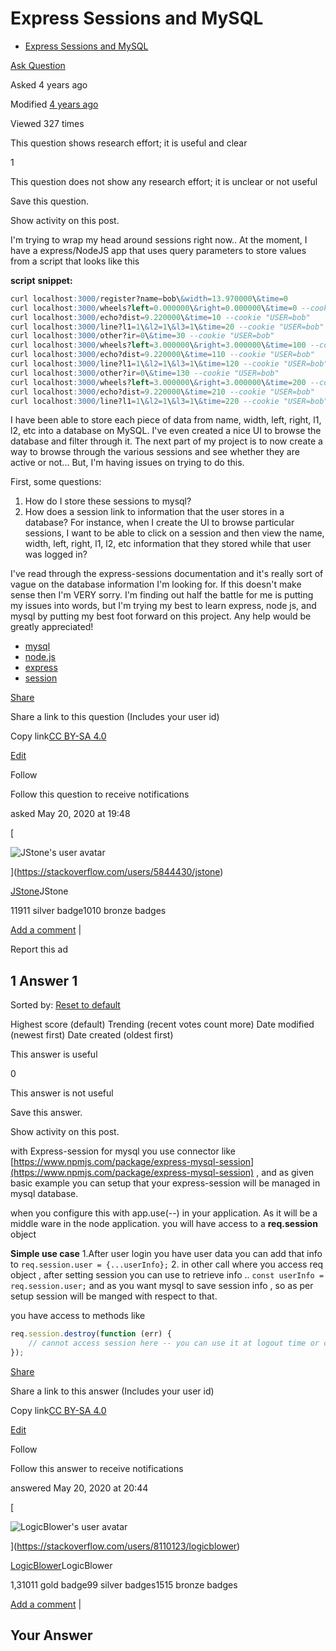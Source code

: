 <!-- NPM MySQL2 with Sessions -->

# **Express Sessions and MySQL**

-   [Express Sessions and MySQL](https://stackoverflow.com/questions/61921655/express-sessions-and-mysql)

[Ask Question](https://stackoverflow.com/questions/ask)

Asked 4 years ago

Modified [4 years ago](https://stackoverflow.com/questions/61921655/express-sessions-and-mysql?lastactivity '2020-05-20 20:44:24Z')

Viewed 327 times

This question shows research effort; it is useful and clear

1

This question does not show any research effort; it is unclear or not useful

Save this question.

[](https://stackoverflow.com/posts/61921655/timeline)

Show activity on this post.

I'm trying to wrap my head around sessions right now.. At the moment, I have a express/NodeJS app that uses query parameters to store values from a script that looks like this

**script** **snippet:**

```sql
curl localhost:3000/register?name=bob\&width=13.970000\&time=0
curl localhost:3000/wheels?left=0.000000\&right=0.000000\&time=0 --cookie "USER=bob"
curl localhost:3000/echo?dist=9.220000\&time=10 --cookie "USER=bob"
curl localhost:3000/line?l1=1\&l2=1\&l3=1\&time=20 --cookie "USER=bob"
curl localhost:3000/other?ir=0\&time=30 --cookie "USER=bob"
curl localhost:3000/wheels?left=3.000000\&right=3.000000\&time=100 --cookie "USER=bob"
curl localhost:3000/echo?dist=9.220000\&time=110 --cookie "USER=bob"
curl localhost:3000/line?l1=1\&l2=1\&l3=1\&time=120 --cookie "USER=bob"
curl localhost:3000/other?ir=0\&time=130 --cookie "USER=bob"
curl localhost:3000/wheels?left=3.000000\&right=3.000000\&time=200 --cookie "USER=bob"
curl localhost:3000/echo?dist=9.220000\&time=210 --cookie "USER=bob"
curl localhost:3000/line?l1=1\&l2=1\&l3=1\&time=220 --cookie "USER=bob"
```

I have been able to store each piece of data from name, width, left, right, l1, l2, etc into a database on MySQL. I've even created a nice UI to browse the database and filter through it. The next part of my project is to now create a way to browse through the various sessions and see whether they are active or not... But, I'm having issues on trying to do this.

First, some questions:

1. How do I store these sessions to mysql?
2. How does a session link to information that the user stores in a database? For instance, when I create the UI to browse particular sessions, I want to be able to click on a session and then view the name, width, left, right, l1, l2, etc information that they stored while that user was logged in?

I've read through the express-sessions documentation and it's really sort of vague on the database information I'm looking for. If this doesn't make sense then I'm VERY sorry. I'm finding out half the battle for me is putting my issues into words, but I'm trying my best to learn express, node js, and mysql by putting my best foot forward on this project. Any help would be greatly appreciated!

-   [mysql](https://stackoverflow.com/questions/tagged/mysql "show questions tagged 'mysql'")
-   [node.js](https://stackoverflow.com/questions/tagged/node.js "show questions tagged 'node.js'")
-   [express](https://stackoverflow.com/questions/tagged/express "show questions tagged 'express'")
-   [session](https://stackoverflow.com/questions/tagged/session "show questions tagged 'session'")

[Share](https://stackoverflow.com/q/61921655/15588573 'Short permalink to this question')

Share a link to this question (Includes your user id)

Copy link[CC BY-SA 4.0](https://creativecommons.org/licenses/by-sa/4.0/ 'The current license for this post: CC BY-SA 4.0')

[Edit](https://stackoverflow.com/posts/61921655/edit 'Revise and improve this post')

Follow

Follow this question to receive notifications

asked May 20, 2020 at 19:48

[

![JStone's user avatar](https://i.sstatic.net/owJou.jpg?s=64)

](https://stackoverflow.com/users/5844430/jstone)

[JStone](https://stackoverflow.com/users/5844430/jstone)JStone

11911 silver badge1010 bronze badges

[Add a comment](https://stackoverflow.com/questions/61921655/express-sessions-and-mysql# 'Use comments to ask for more information or suggest improvements. Avoid answering questions in comments.') | [](https://stackoverflow.com/questions/61921655/express-sessions-and-mysql# 'Expand to show all comments on this post')

Report this ad

## 1 Answer 1

Sorted by: [Reset to default](https://stackoverflow.com/questions/61921655/express-sessions-and-mysql?answertab=scoredesc#tab-top)

Highest score (default) Trending (recent votes count more) Date modified (newest first) Date created (oldest first)

This answer is useful

0

This answer is not useful

Save this answer.

[](https://stackoverflow.com/posts/61922559/timeline)

Show activity on this post.

with Express-session for mysql you use connector like [https://www.npmjs.com/package/express-mysql-session](https://www.npmjs.com/package/express-mysql-session) , and as given basic example you can setup that your express-session will be managed in mysql database.

when you configure this with app.use(--) in your application. As it will be a middle ware in the node application. you will have access to a **req.session** object

**Simple use case** 1.After user login you have user data you can add that info to `req.session.user = {...userInfo};` 2. in other call where you access req object , after setting session you can use to retrieve info .. `const userInfo = req.session.user;` and as you want mysql to save session info , so as per setup session will be manged with respect to that.

you have access to methods like

```javascript
req.session.destroy(function (err) {
    // cannot access session here -- you can use it at logout time or clear
});
```

[Share](https://stackoverflow.com/a/61922559/15588573 'Short permalink to this answer')

Share a link to this answer (Includes your user id)

Copy link[CC BY-SA 4.0](https://creativecommons.org/licenses/by-sa/4.0/ 'The current license for this post: CC BY-SA 4.0')

[Edit](https://stackoverflow.com/posts/61922559/edit 'Revise and improve this post')

Follow

Follow this answer to receive notifications

answered May 20, 2020 at 20:44

[

![LogicBlower's user avatar](https://i.sstatic.net/yF2YU.jpg?s=64)

](https://stackoverflow.com/users/8110123/logicblower)

[LogicBlower](https://stackoverflow.com/users/8110123/logicblower)LogicBlower

1,31011 gold badge99 silver badges1515 bronze badges

[Add a comment](https://stackoverflow.com/questions/61921655/express-sessions-and-mysql# 'Use comments to ask for more information or suggest improvements. Avoid comments like “+1” or “thanks”.') | [](https://stackoverflow.com/questions/61921655/express-sessions-and-mysql# 'Expand to show all comments on this post')

## Your Answer
